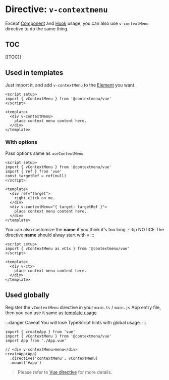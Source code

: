 # Directive: `v-contextmenu`
Except [Component](/vue/component) and [Hook](/vue/hook) usage, you can also use `v-contextMenu` directive to do the same thing.

## TOC
[[TOC]]

## Used in templates
Just import it, and add `v-contextMenu` to the <u>Element</u> you want.
```vue{2,6}
<script setup>
import { vContextMenu } from '@contextmenu/vue'
</script>

<template>
  <div v-contextMenu>
    place context menu content here.
  </div>
</template>
```

### With options

Pass options same as `useContextMenu`.
```vue{4,11}
<script setup>
import { vContextMenu } from '@contextmenu/vue'
import { ref } from 'vue'
const targetRef = ref(null)
</script>

<template>
  <div ref="target">
    right click on me.
  </div>
  <div v-contextMenu="{ target: targetRef }">
    place context menu content here.
  </div>
</template>
```

You can also customize the **name** if you think it's too long.
:::tip NOTICE
The directive **name** should alway start with `v`
:::
```vue{2,6}
<script setup>
import { vContextMenu as vCtx } from '@contextmenu/vue'
</script>

<template>
  <div v-ctx>
    place context menu content here.
  </div>
</template>
```



## Used globally

Register the `vContextMenu` directive in your `main.ts` / `main.js` App entry file, then you can use it same as [template usage](/vue/directive#used-in-templates).

:::danger Caveat
You will lose TypeScript hints with global usage.
:::
```ts{2,7}
import { createApp } from 'vue'
import { vContextMenu } from '@contextmenu/vue'
import App from './App.vue'

// <div v-contextMenu>menu</div>
createApp(App)
  .directive('contextMenu', vContextMenu)
  .mount('#app')
```

> Please refer to [Vue directive](https://vuejs.org/guide/reusability/custom-directives.html) for more details.
